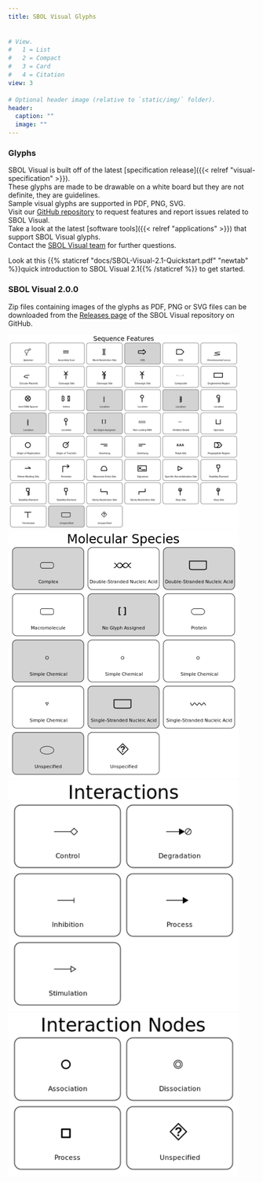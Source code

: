```yaml
---
title: SBOL Visual Glyphs


# View.
#   1 = List
#   2 = Compact
#   3 = Card
#   4 = Citation
view: 3

# Optional header image (relative to `static/img/` folder).
header:
  caption: ""
  image: ""
---
```


### Glyphs

SBOL Visual is built off of the latest [specification release]({{< relref "visual-specification" >}}).\
These glyphs are made to be drawable on a white board but they are not definite, they are guidelines.\
Sample visual glyphs are supported in PDF, PNG, SVG.\
Visit our [GitHub repository](https://github.com/SynBioDex/SBOL-visual) to request features and report issues related to SBOL Visual.\
Take a look at the latest [software tools]({{< relref "applications" >}}) that support SBOL Visual glyphs.\
Contact the [SBOL Visual team](mailto:sbol-visual@googlegroups.com) for further questions.

Look at this {{% staticref "docs/SBOL-Visual-2.1-Quickstart.pdf" "newtab" %}}quick introduction to SBOL Visual 2.1{{% /staticref %}} to get started.

### SBOL Visual 2.0.0

Zip files containing images of the glyphs as PDF, PNG or SVG files can be downloaded from the [Releases page](https://github.com/SynBioDex/SBOL-visual/releases) of the SBOL Visual repository on GitHub.

<a href="https://raw.githubusercontent.com/SynBioDex/SBOL-visual/master/sampler/Sequence%20Features.png">
<img src="https://raw.githubusercontent.com/SynBioDex/SBOL-visual/master/sampler/Sequence%20Features.png" width="470" />
</a>

<a href="https://raw.githubusercontent.com/SynBioDex/SBOL-visual/master/sampler/Molecular%20Species.png">
<img src="https://raw.githubusercontent.com/SynBioDex/SBOL-visual/master/sampler/Molecular%20Species.png" width="470" />
</a>

<a href="https://raw.githubusercontent.com/SynBioDex/SBOL-visual/master/sampler/Interactions.png">
<img src="https://raw.githubusercontent.com/SynBioDex/SBOL-visual/master/sampler/Interactions.png" width="470" />
</a>

<a href="https://raw.githubusercontent.com/SynBioDex/SBOL-visual/master/sampler/Interaction%20Nodes.png">
<img src="https://raw.githubusercontent.com/SynBioDex/SBOL-visual/master/sampler/Interaction%20Nodes.png" width="470" />
</a>
